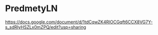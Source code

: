 # PredmetyLN
https://docs.google.com/document/d/1tdCqwZK4RlOCGqft6CCX8VG7Y-s_sdRIyHSZLx0mZPQ/edit?usp=sharing
